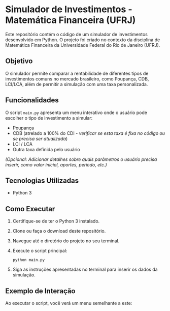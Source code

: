 # Simulador de Investimentos - Matemática Financeira (UFRJ)

Este repositório contém o código de um simulador de investimentos desenvolvido em Python. O projeto foi criado no contexto da disciplina de Matemática Financeira da Universidade Federal do Rio de Janeiro (UFRJ).

## Objetivo

O simulador permite comparar a rentabilidade de diferentes tipos de investimentos comuns no mercado brasileiro, como Poupança, CDB, LCI/LCA, além de permitir a simulação com uma taxa personalizada.

## Funcionalidades

O script `main.py` apresenta um menu interativo onde o usuário pode escolher o tipo de investimento a simular:
*   Poupança
*   CDB (atrelado a 100% do CDI - *verificar se esta taxa é fixa no código ou se precisa ser atualizada*)
*   LCI / LCA
*   Outra taxa definida pelo usuário

*(Opcional: Adicionar detalhes sobre quais parâmetros o usuário precisa inserir, como valor inicial, aportes, período, etc.)*

## Tecnologias Utilizadas

*   Python 3

## Como Executar

1.  Certifique-se de ter o Python 3 instalado.
2.  Clone ou faça o download deste repositório.
3.  Navegue até o diretório do projeto no seu terminal.
4.  Execute o script principal:

    ```
    python main.py
    ```
5.  Siga as instruções apresentadas no terminal para inserir os dados da simulação.

## Exemplo de Interação

Ao executar o script, você verá um menu semelhante a este:

